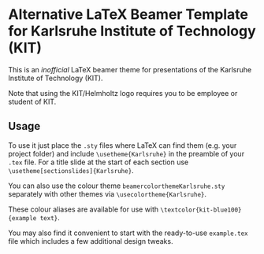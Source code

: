 # Alternative LaTeX Beamer Template for Karlsruhe Institute of Technology (KIT)

This is an *inofficial* LaTeX beamer theme for presentations of the Karlsruhe Institute of Technology (KIT).

Note that using the KIT/Helmholtz logo requires you to be employee or student of KIT.

## Usage

To use it just place the `.sty` files where LaTeX can find them (e.g. your project folder) and include `\usetheme{Karlsruhe}` in the preamble of your `.tex` file. For a title slide at the start of each section use `\usetheme[sectionslides]{Karlsruhe}`.

You can also use the colour theme `beamercolorthemeKarlsruhe.sty` separately with other themes via `\usecolortheme{Karlsruhe}`.

These colour aliases are available for use with `\textcolor{kit-blue100}{example text}`. 

You may also find it convenient to start with the ready-to-use `example.tex` file which includes a few additional design tweaks. 
